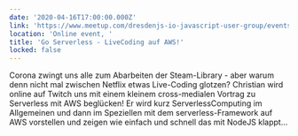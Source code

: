 ```yaml
---
date: '2020-04-16T17:00:00.000Z'
link: 'https://www.meetup.com/dresdenjs-io-javascript-user-group/events/270078392'
location: 'Online event, '
title: 'Go Serverless - LiveCoding auf AWS!'
locked: false
---
```

Corona zwingt uns alle zum Abarbeiten der Steam-Library - aber warum denn nicht mal zwischen Netflix etwas Live-Coding glotzen? Christian wird online auf Twitch uns mit einem kleinem cross-medialen Vortrag zu Serverless mit AWS beglücken! Er wird kurz ServerlessComputing im Allgemeinen und dann im Speziellen mit dem serverless-Framework auf AWS vorstellen und zeigen wie einfach und schnell das mit NodeJS klappt...
